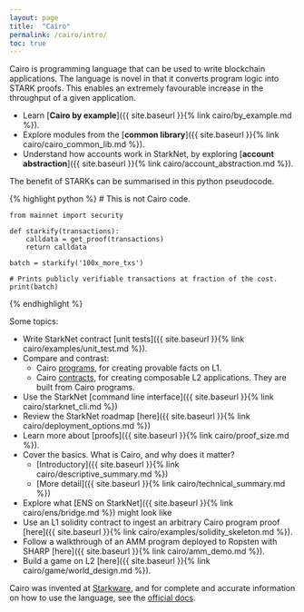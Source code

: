 ```yaml
---
layout: page
title:  "Cairo"
permalink: /cairo/intro/
toc: true
---
```


Cairo is programming language that can be used to write blockchain applications.
The language is novel in that it converts program logic into STARK proofs. This
enables an extremely favourable increase in the throughput of a given application.

- Learn [**Cairo by example**]({{ site.baseurl }}{% link cairo/by_example.md %}).
- Explore modules from the
[**common library**]({{ site.baseurl }}{% link cairo/cairo_common_lib.md %}).
- Understand how accounts work in StarkNet, by exploring
[**account abstraction**]({{ site.baseurl }}{% link cairo/account_abstraction.md %}).

The benefit of STARKs can be summarised in this python pseudocode.

{% highlight python %}
    # This is not Cairo code.

    from mainnet import security

    def starkify(transactions):
        calldata = get_proof(transactions)
        return calldata

    batch = starkify('100x_more_txs')

    # Prints publicly verifiable transactions at fraction of the cost.
    print(batch)
{% endhighlight %}

Some topics:

- Write StarkNet contract [unit tests]({{ site.baseurl }}{% link cairo/examples/unit_test.md %}).
- Compare and contrast:
    - Cairo [programs](examples/building_blocks/skeleton/program_sharp.md), for creating provable facts on L1.
    - Cairo [contracts](examples/building_blocks/skeleton/program_starknet.md), for creating composable L2 applications. They are built from Cairo programs.
- Use the StarkNet [command line interface]({{ site.baseurl }}{% link cairo/starknet_cli.md %})
- Review the StarkNet roadmap [here]({{ site.baseurl }}{% link cairo/deployment_options.md %})
- Learn more about [proofs]({{ site.baseurl }}{% link cairo/proof_size.md %}).
- Cover the basics. What is Cairo, and why does it matter?
    - [Introductory]({{ site.baseurl }}{% link cairo/descriptive_summary.md %})
    - [More detail]({{ site.baseurl }}{% link cairo/technical_summary.md %})
- Explore what [ENS on StarkNet]({{ site.baseurl }}{% link cairo/ens/bridge.md %}) might look like
- Use an L1 solidity contract to ingest an arbitrary Cairo program proof [here]({{ site.baseurl }}{% link cairo/examples/solidity_skeleton.md %}).
- Follow a walkthrough of an AMM program deployed to Ropsten with SHARP [here]({{ site.baseurl }}{% link cairo/amm_demo.md %}).
- Build a game on L2 [here]({{ site.baseurl }}{% link cairo/game/world_design.md %}).

Cairo was invented at [Starkware](https://www.cairo-lang.org/), and for complete and
accurate information on how to use the language, see
the [official docs](https://www.cairo-lang.org/docs/).
